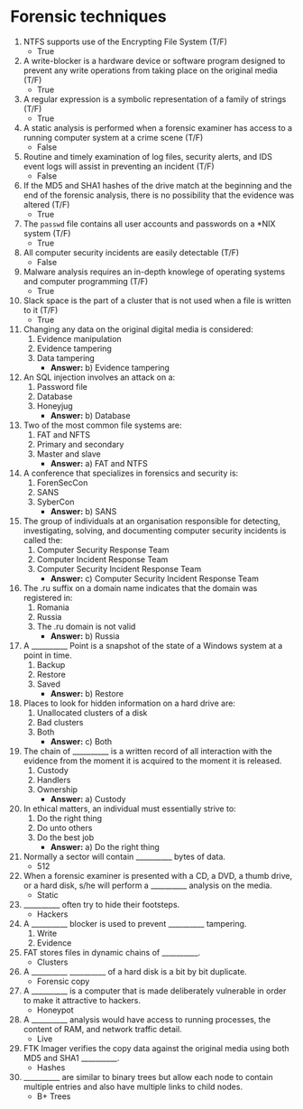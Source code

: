 # Forensic techniques

1. NTFS supports use of the Encrypting File System (T/F)
	- True
2. A write-blocker is a hardware device or software program designed to prevent any write operations from taking place on the original media (T/F)
	- True
3. A regular expression is a symbolic representation of a family of strings (T/F)
	- True
4. A static analysis is performed when a forensic examiner has access to a running computer system at a crime scene (T/F)
	- False
5. Routine and timely examination of log files, security alerts, and IDS event logs will assist in preventing an incident (T/F)
	- False
6. If the MD5 and SHA1 hashes of the drive match at the beginning and the end of the forensic analysis, there is no possibility that the evidence was altered (T/F)
	- True
7. The `passwd` file contains all user accounts and passwords on a \*NIX system (T/F)
	- True
8. All computer security incidents are easily detectable (T/F)
	- False
9. Malware analysis requires an in-depth knowlege of operating systems and computer programming (T/F)
	- True
10. Slack space is the part of a cluster that is not used when a file is written to it (T/F)
	- True
11. Changing any data on the original digital media is considered:
	1. Evidence manipulation
	2. Evidence tampering
	3. Data tampering
		- **Answer:** b) Evidence tampering
12. An SQL injection involves an attack on a:
	1. Password file
	2. Database
	3. Honeyjug
		- **Answer:** b) Database
13. Two of the most common file systems are:
	1. FAT and NFTS
	2. Primary and secondary
	3. Master and slave
		- **Answer:** a) FAT and NTFS
14. A conference that specializes in forensics and security is:
	1. ForenSecCon
	2. SANS
	3. SyberCon
		- **Answer:** b) SANS
15. The group of individuals at an organisation responsible for detecting, investigating, solving, and documenting computer security incidents is called the:
	1. Computer Security Response Team
	2. Computer Incident Response Team
	3. Computer Security Incident Response Team
		- **Answer:** c) Computer Security Incident Response Team
16. The .ru suffix on a domain name indicates that the domain was registered in:
	1. Romania
	2. Russia
	3. The .ru domain is not valid
		- **Answer:** b) Russia
17. A \_\_\_\_\_\_\_\_\_\_ Point is a snapshot of the state of a Windows system at a point in time.
	1. Backup
	2. Restore
	3. Saved
		- **Answer:** b) Restore
18. Places to look for hidden information on a hard drive are:
	1. Unallocated clusters of a disk
	2. Bad clusters
	3. Both
		- **Answer:** c) Both
19. The chain of \_\_\_\_\_\_\_\_\_\_ is a written record of all interaction with the evidence from the moment it is acquired to the moment it is released.
	1. Custody
	2. Handlers
	3. Ownership
		- **Answer:** a) Custody
20. In ethical matters, an individual must essentially strive to:
	1. Do the right thing
	2. Do unto others
	3. Do the best job
		- **Answer:** a) Do the right thing
21. Normally a sector will contain \_\_\_\_\_\_\_\_\_\_ bytes of data.
	- 512
22. When a forensic examiner is presented with a CD, a DVD, a thumb drive, or a hard disk, s/he will perform a \_\_\_\_\_\_\_\_\_\_ analysis on the media.
	- Static
23. \_\_\_\_\_\_\_\_\_\_ often try to hide their footsteps.
	- Hackers
24. A \_\_\_\_\_\_\_\_\_\_ blocker is used to prevent \_\_\_\_\_\_\_\_\_\_ tampering.
	1. Write
	2. Evidence
25. FAT stores files in dynamic chains of \_\_\_\_\_\_\_\_\_\_.
	- Clusters
26. A \_\_\_\_\_\_\_\_\_\_ \_\_\_\_\_\_\_\_\_\_ of a hard disk is a bit by bit duplicate.
	- Forensic copy
27. A \_\_\_\_\_\_\_\_\_\_ is a computer that is made deliberately vulnerable in order to make it attractive to hackers.
	- Honeypot
28. A \_\_\_\_\_\_\_\_\_\_ analysis would have access to running processes, the content of RAM, and network traffic detail.
	- Live
29. FTK Imager verifies the copy data against the original media using both MD5 and SHA1 \_\_\_\_\_\_\_\_\_\_.
	- Hashes
30. \_\_\_\_\_\_\_\_\_\_ are similar to binary trees but allow each node to contain multiple entries and also have multiple links to child nodes.
	- B+ Trees
